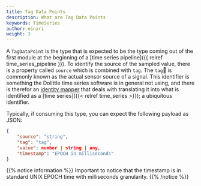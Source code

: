 ```yaml
---
title: Tag Data Points
description: What are Tag Data Points
keywords: TimeSeries
author: einari
weight: 3
---
```

A `TagDataPoint` is the type that is expected to be the type coming out of the first module
at the beginning of a [time series pipeline]({{ relref time_series_pipeline }}).
To identify the source of the sampled value, there is a property called `source` which is
combined with `tag`. The `tag` is commonly known as the actual sensor source of a signal.
This identifier is something the Dolittle time series software is in general not using,
and there is therefor an [identity mapper](/timeseries/identitymapper) that
deals with translating it into what is identified as a [time series]({{< relref time_series >}});
a ubiquitous identifier.

Typically, if consuming this type, you can expect the following payload as JSON:

```json
{
    "source": "string",
    "tag": "tag",
    "value": number | string | any,
    "timestamp": "EPOCH in milliseconds"
}
```

{{% notice information %}}
Important to notice that the timestamp is in standard UNIX EPOCH time with
milliseconds granularity.
{{% /notice %}}
